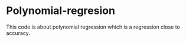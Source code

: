 # Polynomial-regresion
This code is about polynomial regression which is a regression close to accuracy.
